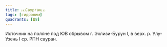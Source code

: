 ```yaml
---
title: ⒜Саурган⒵
tags: [гидроним]
quadrants: [Д8]
---
```


Источник на поляне под ЮВ обрывом г. Эклизи-Бурун I, в верх. р. Улу-Узень I ср.
РПН сауран.
